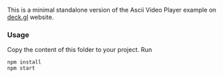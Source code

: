 This is a minimal standalone version of the Ascii Video Player example
on [deck.gl](http://deck.gl) website.

### Usage
Copy the content of this folder to your project. Run
```
npm install
npm start
```
